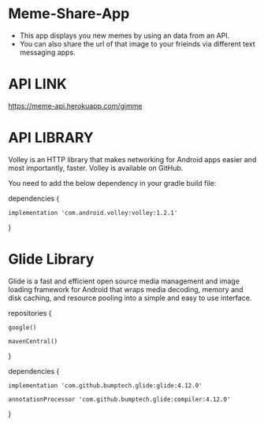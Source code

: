 # Meme-Share-App

- This app displays you new memes by using an data from an API.
- You can also share the url of that image to your frieinds via different text messaging apps.

# API LINK
https://meme-api.herokuapp.com/gimme

# API LIBRARY
Volley is an HTTP library that makes networking for Android apps easier and most importantly, faster. Volley is available on GitHub.

 You need to add the below dependency in your gradle build file:
 
 dependencies {
    
    implementation 'com.android.volley:volley:1.2.1'
    
 }

# Glide Library
Glide is a fast and efficient open source media management and image loading framework for Android that wraps media decoding, memory and disk caching, and resource pooling into a simple and easy to use interface.

repositories {
  
    google()
  
    mavenCentral()
  
}

dependencies {
  
    implementation 'com.github.bumptech.glide:glide:4.12.0'
  
    annotationProcessor 'com.github.bumptech.glide:compiler:4.12.0'
  
}
